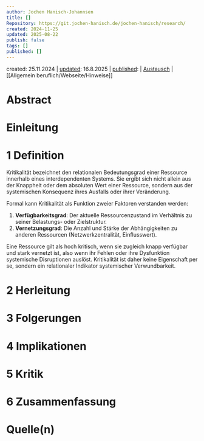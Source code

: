 ```yaml
---
author: Jochen Hanisch-Johannsen
title: []
Repository: https://git.jochen-hanisch.de/jochen-hanisch/research/
created: 2024-11-25
updated: 2025-08-22
publish: false
tags: []
published: []
---
```


created: 25.11.2024 | [updated](https://git.jochen-hanisch.de/jochen-hanisch/research/): 16.8.2025 | [published](https://zenodo.org/records/):  | [Austausch](https://lernen.jochen-hanisch.de/course/view.php?id=4) | [[Allgemein beruflich/Webseite/Hinweise]]

# Abstract

# Einleitung

# 1 Definition

Kritikalität bezeichnet den relationalen Bedeutungsgrad einer Ressource innerhalb eines interdependenten Systems. Sie ergibt sich nicht allein aus der Knappheit oder dem absoluten Wert einer Ressource, sondern aus der systemischen Konsequenz ihres Ausfalls oder ihrer Veränderung.

Formal kann Kritikalität als Funktion zweier Faktoren verstanden werden:

1. **Verfügbarkeitsgrad**: Der aktuelle Ressourcenzustand im Verhältnis zu seiner Belastungs- oder Zielstruktur.
2. **Vernetzungsgrad**: Die Anzahl und Stärke der Abhängigkeiten zu anderen Ressourcen (Netzwerkzentralität, Einflusswert).

Eine Ressource gilt als hoch kritisch, wenn sie zugleich knapp verfügbar und stark vernetzt ist, also wenn ihr Fehlen oder ihre Dysfunktion systemische Disruptionen auslöst. Kritikalität ist daher keine Eigenschaft per se, sondern ein relationaler Indikator systemischer Verwundbarkeit.

# 2 Herleitung

# 3 Folgerungen

# 4 Implikationen

# 5 Kritik

# 6 Zusammenfassung

# Quelle(n)
